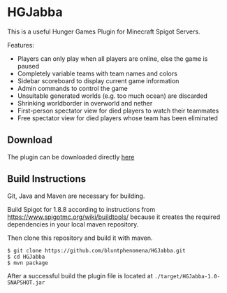 # HGJabba

This is a useful Hunger Games Plugin for Minecraft Spigot Servers.

Features:
- Players can only play when all players are online, else the game is paused
- Completely variable teams with team names and colors
- Sidebar scoreboard to display current game information
- Admin commands to control the game
- Unsuitable generated worlds (e.g. too much ocean) are discarded
- Shrinking worldborder in overworld and nether
- First-person spectator view for died players to watch their teammates
- Free spectator view for died players whose team has been eliminated

## Download

The plugin can be downloaded directly [here](https://github.com/bluntphenomena/HGJabba/releases/download/v1.0/HGJabba-1.0-SNAPSHOT.jar)

## Build Instructions

Git, Java and Maven are necessary for building.

Build Spigot for 1.8.8 according to instructions from https://www.spigotmc.org/wiki/buildtools/ because it creates the required dependencies in your local maven repository.

Then clone this repository and build it with maven.

```
$ git clone https://github.com/bluntphenomena/HGJabba.git
$ cd HGJabba
$ mvn package
```

After a successful build the plugin file is located at `./target/HGJabba-1.0-SNAPSHOT.jar`

